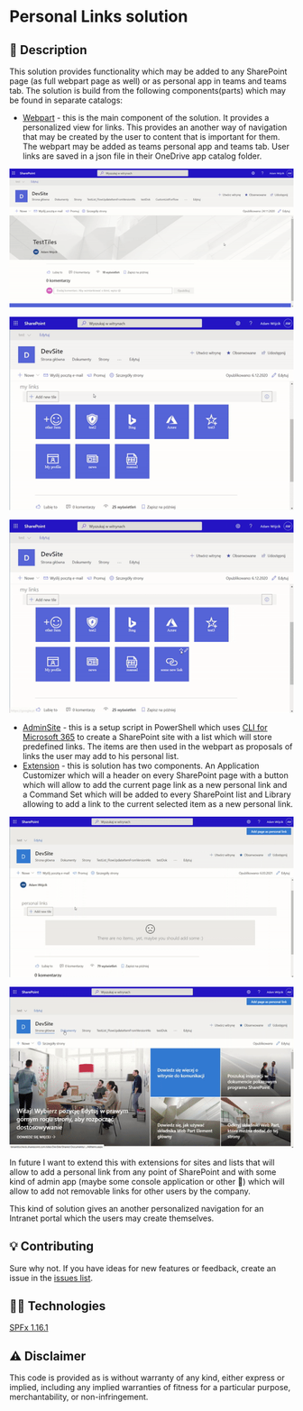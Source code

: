 # Personal Links solution

## 📝 Description

This solution provides functionality which may be added to any SharePoint page (as full webpart page as well) or as personal app in teams and teams tab. The solution is build from the following components(parts) which may be found in separate catalogs:

- [Webpart](https://github.com/Adam-it/TilesLinksForSPOnline/tree/master/Webpart) - this is the main component of the solution. It provides a personalized view for links. This provides an another way of navigation that may be created by the user to content that is important for them. The webpart may be added as teams personal app and teams tab. User links are saved in a json file in their OneDrive app catalog folder.

![](Webpart/images/1.gif)

![](Webpart/images/2.gif)

![](Webpart/images/3.gif)

- [AdminSite](https://github.com/Adam-it/TilesLinksForSPOnline/tree/master/AdminSite) - this is a setup script in PowerShell which uses [CLI for Microsoft 365](https://pnp.github.io/cli-microsoft365/) to create a SharePoint site with a list which will store predefined links. The items are then used in the webpart as proposals of links the user may add to his personal list.
- [Extension](https://github.com/Adam-it/TilesLinksForSPOnline/tree/master/Extension) - this is solution has two components. An Application Customizer which will a header on every SharePoint page with a button which will allow to add the current page link as a new personal link and a Command Set which will be added to every SharePoint list and Library allowing to add a link to the current selected item as a new personal link.
 
![](Extension/images/1.gif)
 
![](Extension/images/2.gif)


In future I want to extend this with extensions for sites and lists that will allow to add a personal link from any point of SharePoint and with some kind of admin app (maybe some console application or other 🤔) which will allow to add not removable links for other users by the company. 

This kind of solution gives an another personalized navigation for an Intranet portal which the users may create themselves. 


## 💡 Contributing

Sure why not. If you have ideas for new features or feedback, create an issue in the [issues list](https://github.com/Adam-it/TilesLinksForSPOnline/issues).

## 🧑‍💻 Technologies

[SPFx 1.16.1](https://learn.microsoft.com/en-us/sharepoint/dev/spfx/release-1.16.1)

## ⚠ Disclaimer

This code is provided as is without warranty of any kind, either express or implied, including any implied warranties of fitness for a particular purpose, merchantability, or non-infringement.